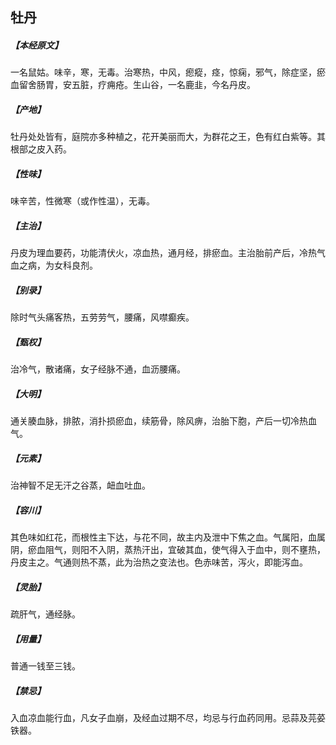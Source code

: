 ## 牡丹

##### 【本经原文】
一名鼠姑。味辛，寒，无毒。治寒热，中风，瘛瘲，痉，惊痫，邪气，除症坚，瘀血留舍肠胃，安五脏，疗痈疮。生山谷，一名鹿韭，今名丹皮。
##### 【产地】
牡丹处处皆有，庭院亦多种植之，花开美丽而大，为群花之王，色有红白紫等。其根部之皮入药。
##### 【性味】
味辛苦，性微寒（或作性温），无毒。
##### 【主治】
丹皮为理血要药，功能清伏火，凉血热，通月经，排瘀血。主治胎前产后，冷热气血之病，为女科良剂。
##### 【别录】
除时气头痛客热，五劳劳气，腰痛，风噤癫疾。
##### 【甄权】
治冷气，散诸痛，女子经脉不通，血沥腰痛。
##### 【大明】
通关腠血脉，排脓，消扑损瘀血，续筋骨，除风痹，治胎下胞，产后一切冷热血气。
##### 【元素】
治神智不足无汗之谷蒸，衄血吐血。
##### 【容川】
其色味如红花，而根性主下达，与花不同，故主内及泄中下焦之血。气属阳，血属阴，瘀血阻气，则阳不入阴，蒸热汗出，宜破其血，使气得入于血中，则不壅热，丹皮主之。气通则热不蒸，此为治热之变法也。色赤味苦，泻火，即能泻血。
##### 【灵胎】
疏肝气，通经脉。
##### 【用量】
普通一钱至三钱。
##### 【禁忌】
入血凉血能行血，凡女子血崩，及经血过期不尽，均忌与行血药同用。忌蒜及芫荽铁器。